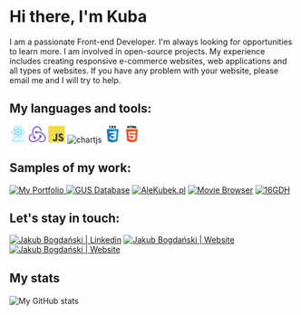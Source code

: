 # Hi there, I'm Kuba

I am a passionate Front-end Developer. I'm always looking for opportunities to learn more. I am involved in open-source projects. My experience includes creating responsive e-commerce websites, web applications and all types of websites. If you have any problem with your website, please email me and I will try to help.

## My languages and tools:

<p> 
  <a href="https://reactjs.org/" style="text-decoration: none ;" target="_blank" rel="noreferrer"> 
    <img src="https://raw.githubusercontent.com/devicons/devicon/master/icons/react/react-original-wordmark.svg" alt="react" width="30" height="30"/> 
  </a> 
  <a href="https://redux.js.org" style="text-decoration: none;" target="_blank" rel="noreferrer"> 
    <img src="https://raw.githubusercontent.com/devicons/devicon/master/icons/redux/redux-original.svg" alt="redux" width="30" height="30"/> 
  </a>
  <a href="https://developer.mozilla.org/en-US/docs/Web/JavaScript" style="text-decoration: none;" target="_blank" rel="noreferrer"> 
    <img src="https://raw.githubusercontent.com/devicons/devicon/master/icons/javascript/javascript-original.svg" alt="javascript" width="30" height="30"/> 
  </a>
  <a href="https://www.chartjs.org" style="text-decoration: none;" target="_blank" rel="noreferrer"> 
    <img src="https://www.chartjs.org/media/logo-title.svg" alt="chartjs" width="30" height="30"/> 
    </a>
  <a href="https://www.w3schools.com/css/" style="text-decoration: none;" target="_blank" rel="noreferrer"> 
    <img src="https://raw.githubusercontent.com/devicons/devicon/master/icons/css3/css3-original-wordmark.svg" alt="css3" width="30" height="30"/> 
  </a>
  <a href="https://www.w3.org/html/" style="text-decoration: none;" target="_blank" rel="noreferrer"> 
    <img src="https://raw.githubusercontent.com/devicons/devicon/master/icons/html5/html5-original-wordmark.svg" alt="html5" width="30" height="30"/> 
  </a>
</p>

## Samples of my work:

[![My Portfolio](https://img.shields.io/badge/GitHubPages%20-%20My%20Portfolio-blue?style=flat&logo=github)
](https://github.com/BogdanskiJ/MyPortfolio)
[![GUS Database](https://img.shields.io/badge/GitHubPages%20-%20My%20Portfolio-blue?style=flat&logo=github)](https://bogdanskij.github.io/LocalDataBank/#/jednostki-terytorialne)
[![AleKubek.pl](https://img.shields.io/badge/AleKubek.pl%20-%20Shoper-red?style=flat&logo=shopify)](https://alekubek.pl/)
[![Movie Browser](https://img.shields.io/badge/GitHubPages%20-%20My%20Portfolio-blue?style=flat&logo=github)](https://bogdanskij.github.io/movies-browser/#/popular-movies)
[![16GDH](https://img.shields.io/badge/16GDH%20-%20Wordpress-green?style=flat&logo=wordpres)](https://16gdh.pl/)

## Let's stay in touch:

[ <img alt="Jakub Bogdański | Linkedin" width="22px" src="https://cdn.jsdelivr.net/npm/simple-icons@v11/icons/linkedin.svg" />](https://www.linkedin.com/in/jakub-bogdanski-51b64027b)
[ <img alt="Jakub Bogdański | Website" width="22px" src="https://cdn.jsdelivr.net/npm/simple-icons@10.4.0/icons/github.svg" />](https://www.linkedin.com/in/jakub-bogdanski-51b64027b)
[ <img alt="Jakub Bogdański | Website" width="22px" src="https://cdn.jsdelivr.net/npm/simple-icons@10.4.0/icons/gmail.svg" />](mailto:bogdanskikuba@gmail.com)

## My stats

 <img align="center" alt="My GitHub stats" src="https://github-readme-stats.vercel.app/api?username=BogdanskiJ&show_icons=true&theme=transparent" />
